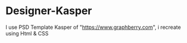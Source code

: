 # Designer-Kasper
I use PSD Template Kasper of "https://www.graphberry.com", i recreate using Html & CSS
